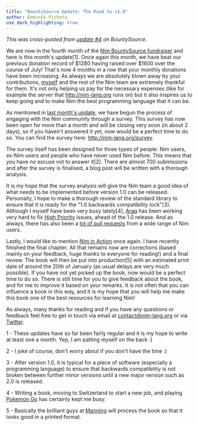 ```yaml
---
title: "BountySource Update: The Road to v1.0"
author: Dominik Picheta
use_dark_highlighting: true
---
```


*This was cross-posted from [update #4](https://salt.bountysource.com/teams/nim/updates/4-the-road-to-v1-0) on BountySource.*

We are now in the fourth month of the
[Nim BountySource fundraiser](https://salt.bountysource.com/teams/nim) and
here is
this month's update[1]. Once again this month, we have beat our previous
donation record of $1280 having raised over $1600 over the course of July!
That's now 4 months in a row that your monthly donations have been increasing.
As always we are absolutely blown away by your contributions,
[myself](https://github.com/dom96) and the
rest of the Nim team are extremely thankful for them. It's not only helping us
pay for the necessary expenses (like for example the server that
http://nim-lang.org runs on) but it also inspires us to keep going and to make
Nim the best programming language that it can be.

As mentioned in
[last month's update](https://salt.bountysource.com/teams/nim/updates/3-engaging-with-our-community), we have begun the process of engaging with
the Nim community through a survey. This survey has now been open for more than
a month and will be closing very soon (in about 2 days), so if you haven't
answered it yet, now would be a perfect time to do so. You can find the survey
here: http://nim-lang.org/survey.

The survey itself has been designed for three types of people: Nim users,
ex-Nim users and people who have never used Nim before. This means that you
have no excuse not to answer it[2]. There are almost 700 submissions and after
the survey is finalised, a blog post will be written with a thorough analysis.

It is my hope that the survey analysis will give the Nim team a good idea of
what needs to be implemented before version 1.0 can be released. Personally, I
hope to make a thorough review of the standard library to ensure that it is
ready for the "1.0 backwards compatibility lock"[3]. Although I myself have
been very busy lately[4], [Araq](http://github.com/Araq) has been working very hard to fix
[High Priority](https://github.com/nim-lang/Nim/issues?q=is%3Aissue+is%3Aopen+label%3A%22High+Priority%22)
issues, ahead of the 1.0 release. And as always, there has also been a
[lot of pull requests](https://github.com/nim-lang/Nim/pulse)
from a wide range of Nim users.

Lastly, I would like to mention
[Nim in Action](https://manning.com/books/nim-in-action?a_aid=niminaction&a_bid=78a27e81) once again. I have recently
finished the final chapter. All that remains now are corrections (based mainly
on your feedback, huge thanks to everyone for reading!) and a final review.
The book will then be put into production[5] with an estimated print date of
around the 20th of January (as usual delays are very much possible). If you
have not yet picked up the book, now would be a perfect time to do so. There
is still time for you to give feedback about the book, and for me to improve it
based on your remarks. It is not often that you can influence a book in this
way, and it is my hope that you will help me make this book one of the best
resources for learning Nim!

As always, many thanks for reading and if you have any questions or feedback
feel free to get in touch via email at contact@nim-lang.org or via
[Twitter](https://twitter.com/nim_lang).

1 - These updates have so far been fairly regular and it is my hope to write
at least one a month. Yep, I am patting myself on the back :)

2 - I joke of course, don't worry about if you don't have the time :)

3 - After version 1.0, it is typical for a piece of software (especially
a programming language) to ensure that backwards compatibility is not broken
between further minor versions until a new major version such as 2.0 is released.

4 - Writing a book, moving to Switzerland to start a new job, and playing
[Pokemon Go](https://pokemongostatus.org/) has certainly kept me busy.

5 - Basically the brilliant guys at [Manning](https://manning.com) will
process the book so that it looks good in a printed format.
